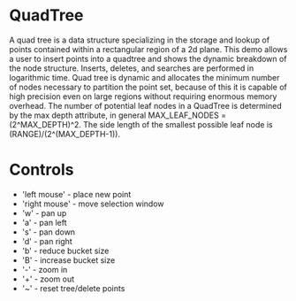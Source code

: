 QuadTree
========

A quad tree is a data structure specializing in the storage and lookup of points contained within a rectangular region of a 2d plane. This demo allows a user to insert points into a quadtree and shows the dynamic breakdown of the node structure. Inserts, deletes, and searches are performed in logarithmic time. Quad tree is dynamic and allocates the minimum number of nodes necessary to partition the point set, because of this it is capable of high precision even on large regions without requiring enormous memory overhead. The number of potential leaf nodes in a QuadTree is determined by the max depth attribute, in general MAX_LEAF_NODES = (2^MAX_DEPTH)^2. The side length of the smallest possible leaf node is (RANGE)/(2^(MAX_DEPTH-1)).  
  
Controls
========

* 'left mouse' - place new point
* 'right mouse' - move selection window
* 'w' - pan up
* 'a' - pan left
* 's' - pan down
* 'd' - pan right
* 'b' - reduce bucket size
* 'B' - increase bucket size
* '-' - zoom in
* '+' - zoom out
* '~' - reset tree/delete points
